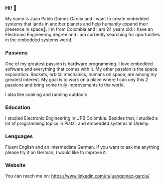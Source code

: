 ### Hi! 👋

My name is Juan Pablo Gomez Garcia and I want to create embedded systems that lands in another planets and help humanity expand their presence in space🚀. I'm from Colombia and I am 24 years old. I have an Electronic Engineering degree and i am currently searching for oportunities in the embedded systems world.

### Passions
One of my greatest passion is hardware programming. I love embedded software and everything that comes with it. 
My other passion is the space exploration. Rockets, orbital mechanics, humans on space; are among my greatest interest. 
My goal is to work on a place where I can uny this 2 passions and bring some truly improvements to the world.

I also like cooking and running outdoors.

### Education
I studied Electronic Engineering in UPB Colombia. Besides that, I studied a lot of programming topics in Platzi, and embedded systems in Udemy. 


### Lenguages
Fluent English and an intermediate German. If you want to ask me anything please try it on German, I would like to improve it.

### Website
You can reach me on:
https://www.linkedin.com/in/juangomez-garcia/
